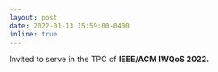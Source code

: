 ```yaml
---
layout: post
date: 2022-01-13 15:59:00-0400
inline: true
---
```


Invited to serve in the TPC of <strong>IEEE/ACM IWQoS 2022.<strong>


